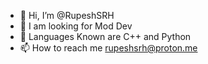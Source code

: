 - 👋 Hi, I’m @RupeshSRH
- 👀 I am looking for Mod Dev
- 💞️ Languages Known are C++ and Python
- 📫 How to reach me rupeshsrh@proton.me
